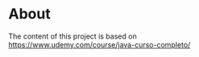 # About

The content of this project is based on <https://www.udemy.com/course/java-curso-completo/>
